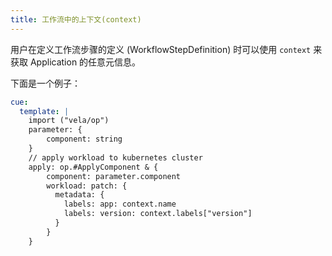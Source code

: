 ```yaml
---
title: 工作流中的上下文(context)
---
```


用户在定义工作流步骤的定义 (WorkflowStepDefinition) 时可以使用 `context` 
来获取 Application 的任意元信息。

下面是一个例子：

```yaml
cue:
  template: |
    import ("vela/op")
    parameter: {
        component: string
    }
    // apply workload to kubernetes cluster
    apply: op.#ApplyComponent & {
        component: parameter.component
        workload: patch: {
          metadata: {
            labels: app: context.name
            labels: version: context.labels["version"]
          }
        }
    }
```
